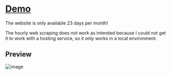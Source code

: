 # [Demo](https://one-app-7ustin.herokuapp.com/)
The website is only available 23 days per month!

The hourly web scraping does not work as intended because I could not get it to work with a hosting service, so it only works in a local environment.

## Preview
![image](https://user-images.githubusercontent.com/81305164/148633562-3bd5745e-2257-468b-ae59-512b8942c88c.png)
